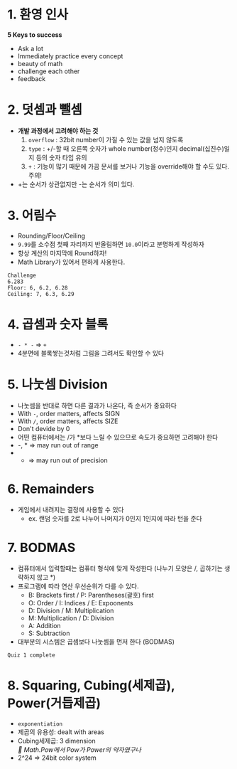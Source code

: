 # 1. 환영 인사

**5 Keys to success**

- Ask a lot
- Immediately practice every concept
- beauty of math
- challenge each other
- feedback

# 2. 덧셈과 뺄셈

- **개발 과정에서 고려해야 하는 것**
  1. `overflow` : 32bit number이 가질 수 있는 값을 넘지 않도록
  2. `type` : +/-할 때 오른쪽 숫자가 whole number(정수)인지 decimal(십진수)일지 등의 숫자 타입 유의
  3. `+` : 기능이 많기 때문에 가끔 문서를 보거나 기능을 override해야 할 수도 있다. 주의!
- +는 순서가 상관없지만 -는 순서가 의미 있다.

# 3. 어림수

- Rounding/Floor/Ceiling
- `9.99`를 소수점 첫째 자리까지 반올림하면 `10.0`이라고 분명하게 작성하자
- 항상 계산의 마지막에 Round하자!
- Math Library가 있어서 편하게 사용한다.

```
Challenge
6.283
Floor: 6, 6.2, 6.28
Ceiling: 7, 6.3, 6.29
```

# 4. 곱셈과 숫자 블록

- `- * -` => `+`
- 4분면에 블록쌓는것처럼 그림을 그려서도 확인할 수 있다

# 5. 나눗셈 Division

- 나눗셈을 반대로 하면 다른 결과가 나온다, 즉 순서가 중요하다
- With `-`, order matters, affects SIGN
- With `/`, order matters, affects SIZE
- Don't devide by 0
- 어떤 컴퓨터에서는 /가 \*보다 느릴 수 있으므로 속도가 중요하면 고려해야 한다
- -, \* => may run out of range
- - => may run out of precision

# 6. Remainders

- 게임에서 내려지는 결정에 사용할 수 있다
  - ex. 랜덤 숫자를 2로 나누어 나머지가 0인지 1인지에 따라 턴을 준다

# 7. BODMAS

- 컴퓨터에서 입력할때는 컴퓨터 형식에 맞게 작성한다 (나누기 모양은 /, 곱하기는 생략하지 않고 \*)
- 프로그램에 따라 연산 우선순위가 다를 수 있다.
  - B: Brackets first / P: Parentheses(괄호) first
  - O: Order / I: Indices / E: Expoonents
  - D: Division / M: Multiplication
  - M: Multiplication / D: Division
  - A: Addition
  - S: Subtraction
- 대부분의 시스템은 곱셈보다 나눗셈을 먼저 한다 (BODMAS)

```
Quiz 1 complete
```

# 8. Squaring, Cubing(세제곱), Power(거듭제곱)
- `exponentiation`
- 제곱의 유용성: dealt with areas
- Cubing세제곱: 3 dimension  
_🧐 Math.Pow에서 Pow가 Power의 약자였구나_
- 2^24 => 24bit color system

